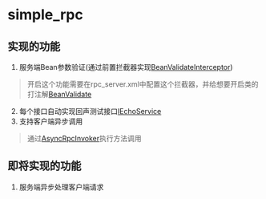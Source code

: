 # simple_rpc
## 实现的功能
1. 服务端Bean参数验证(通过前置拦截器实现[BeanValidateInterceptor](https://github.com/liukefeng2008/simple_rpc/blob/master/src/main/java/com/ifengxue/rpc/server/interceptor/BeanValidateInterceptor.java))
> 开启这个功能需要在rpc_server.xml中配置这个拦截器，并给想要开启类的打注解[BeanValidate](https://github.com/liukefeng2008/simple_rpc/blob/master/src/main/java/com/ifengxue/rpc/server/annotation/BeanValidate.java)
2. 每个接口自动实现回声测试接口[IEchoService](https://github.com/liukefeng2008/simple_rpc/blob/master/src/main/java/com/ifengxue/rpc/protocol/IEchoService.java)
3. 支持客户端异步调用
> 通过[AsyncRpcInvoker](https://github.com/liukefeng2008/simple_rpc/blob/master/src/main/java/com/ifengxue/rpc/client/async/AsyncRpcInvoker.java)执行方法调用
## 即将实现的功能
1. 服务端异步处理客户端请求
